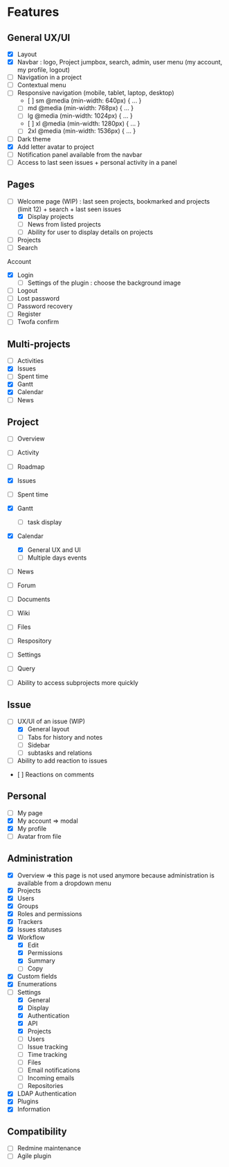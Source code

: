 # Features

## General UX/UI

- [x] Layout
- [x] Navbar : logo, Project jumpbox, search, admin, user menu (my account, my profile, logout)
- [ ] Navigation in a project
- [ ] Contextual menu
- [ ] Responsive navigation (mobile, tablet, laptop, desktop)
  - [ ] sm @media (min-width: 640px) { ... }
  - [ ] md @media (min-width: 768px) { ... }
  - [ ] lg @media (min-width: 1024px) { ... }
  - [ ] xl @media (min-width: 1280px) { ... }
  - [ ] 2xl @media (min-width: 1536px) { ... }
- [ ] Dark theme
- [x] Add letter avatar to project
- [ ] Notification panel available from the navbar
- [ ] Access to last seen issues + personal activity in a panel

## Pages

- [ ] Welcome page (WIP) : last seen projects, bookmarked and projects (limit 12) + search + last seen issues
  - [x] Display projects
  - [ ] News from listed projects
  - [ ] Ability for user to display details on projects
- [ ] Projects
- [ ] Search

Account
- [x] Login
  - [ ] Settings of the plugin : choose the background image
- [ ] Logout
- [ ] Lost password
- [ ] Password recovery
- [ ] Register
- [ ] Twofa confirm

## Multi-projects

- [ ] Activities
- [x] Issues
- [ ] Spent time
- [x] Gantt
- [x] Calendar
- [ ] News

## Project

- [ ] Overview
- [ ] Activity
- [ ] Roadmap
- [x] Issues
- [ ] Spent time
- [x] Gantt
  - [ ] task display
- [x] Calendar
  - [x] General UX and UI
  - [ ] Multiple days events
- [ ] News
- [ ] Forum
- [ ] Documents
- [ ] Wiki
- [ ] Files
- [ ] Respository
- [ ] Settings

- [ ] Query
- [ ] Ability to access subprojects more quickly

## Issue

- [ ] UX/UI of an issue (WIP)
  - [x] General layout
  - [ ] Tabs for history and notes
  - [ ] Sidebar
  - [ ] subtasks and relations
- [ ] Ability to add reaction to issues
- [ ] Reactions on comments

## Personal

- [ ] My page
- [x] My account => modal
- [x] My profile
- [ ] Avatar from file

## Administration

- [x] Overview => this page is not used anymore because administration is available from a dropdown menu
- [x] Projects
- [x] Users
- [x] Groups
- [x] Roles and permissions
- [x] Trackers
- [x] Issues statuses
- [x] Workflow
  - [x] Edit
  - [x] Permissions
  - [x] Summary
  - [ ] Copy
- [x] Custom fields
- [x] Enumerations
- [ ] Settings
  - [x] General
  - [x] Display
  - [x] Authentication
  - [x] API
  - [x] Projects
  - [ ] Users
  - [ ] Issue tracking
  - [ ] Time tracking
  - [ ] Files
  - [ ] Email notifications
  - [ ] Incoming emails
  - [ ] Repositories
- [x] LDAP Authentication
- [x] Plugins
- [x] Information

## Compatibility

- [ ] Redmine maintenance
- [ ] Agile plugin
